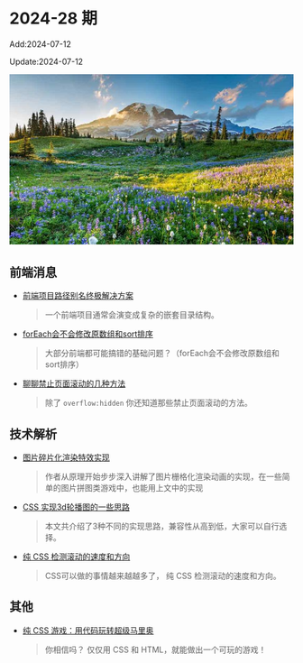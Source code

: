 <!--
 * @Description: weekly-28
 * @Author: zoeblow
 * @Email: zoeblow@gmail.com
 * @Date: 2024-01-01 20:20:35
 * @LastEditors: wangfuyuan
 * @LastEditTime: 2024-07-12 14:49:27
 * @FilePath: \nuofe-weekly1\2024\weekly-28.md
 -->

# 2024-28 期

Add:2024-07-12

Update:2024-07-12

![202428](../images/2024/202428.jpg)

## 前端消息

- [前端项目路径别名终极解决方案](https://mp.weixin.qq.com/s/kMBSLCVSGSULEMKe5Fz45w)

  > 一个前端项目通常会演变成复杂的嵌套目录结构。

- [forEach会不会修改原数组和sort排序](https://mp.weixin.qq.com/s/WBn7ELLv8ma2T_mPo2TSUQ)

  > 大部分前端都可能搞错的基础问题？（forEach会不会修改原数组和sort排序）

- [聊聊禁止页面滚动的几种方法](https://mp.weixin.qq.com/s/1f4RTp1qTxuB5fDise6o5g)

  > 除了 `overflow:hidden` 你还知道那些禁止页面滚动的方法。

## 技术解析

- [图片碎片化渲染特效实现](https://mp.weixin.qq.com/s/KY1xdXrzI38yqZQm8D1k9w)

  > 作者从原理开始步步深入讲解了图片栅格化渲染动画的实现，在一些简单的图片拼图类游戏中，也能用上文中的实现

- [CSS 实现3d轮播图的一些思路](https://mp.weixin.qq.com/s/KhqD5SC32DGgV6ygfkCdOQ)

  > 本文共介绍了3种不同的实现思路，兼容性从高到低，大家可以自行选择。

- [纯 CSS 检测滚动的速度和方向](https://mp.weixin.qq.com/s/c-CgQkapYO4KpyrDzqxJUw)

  > CSS可以做的事情越来越越多了， 纯 CSS 检测滚动的速度和方向。

## 其他

- [纯 CSS 游戏：用代码玩转超级马里奥](https://mp.weixin.qq.com/s/qV6dK8etSVsoO4_63nVMjQ)

  > 你相信吗？  仅仅用 CSS 和 HTML，就能做出一个可玩的游戏！
